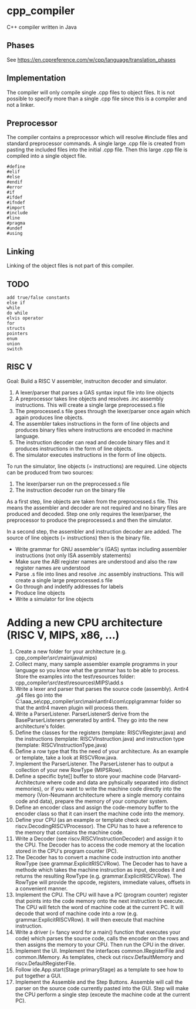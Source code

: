 # cpp_compiler
C++ compiler written in Java

## Phases

See https://en.cppreference.com/w/cpp/language/translation_phases

## Implementation

The compiler will only compile single .cpp files to object files.
It is not possible to specify more than a single .cpp file since this
is a compiler and not a linker.

## Preprocessor

The compiler contains a preprocessor which will resolve #include files
and standard preprocessor commands. A single large .cpp file is created
from pasting the included files into the initial .cpp file. Then this
large .cpp file is compiled into a single object file.

```
#define
#elif
#else
#endif
#error
#if
#ifdef
#ifndef
#import
#include
#line
#pragma
#undef
#using
```

## Linking

Linking of the object files is not part of this compiler.

## TODO 

```
add true/false constants
else if
while
do while
elvis operator
for
structs
pointers
enum
union
switch
```


## RISC V

Goal: Build a RISC V assembler, instruciton decoder and simulator.

1. A lexer/parser that parses a GAS syntax input file into line objects
1. A preprocessor takes line objects and resolves .inc assembly instructions. This will create a single large preprocessed.s file
1. The preprocessed.s file goes through the lexer/parser once again which again produces line objects. 
1. The assembler takes instructions in the form of line objects and produces binary files where instructions are encoded in machine language.
1. The instruction decoder can read and decode binary files and it produces instructions in the form of line objects.
1. The simulator executes instructions in the form of line objects.

To run the simulator, line objects (= instructions) are required.
Line objects can be produced from two sources:
1. The lexer/parser run on the preprocessed.s file
2. The instruction decoder run on the binary file

As a first step, line objects are taken from the preprocessed.s file. This means the assembler and decoder are not required
and no binary files are produced and decoded.
Step one only requires the lexer/parser, the preprocessor to produce the preprocessed.s and then the simulator.

In a second step, the assembler and instruction decoder are added. The source of line objects (= instructions) then
is the binary file.

* Write grammar for GNU assembler's (GAS) syntax including assembler instructions (not only ISA assembly statements)
* Make sure the ABI register names are understood and also the raw register names are understood
* Parse .s file into lines and resolve .inc assembly instructions. This will create a single large preprocessed.s file
* Go through and indetify addresses for labels
* Produce line objects
* Write a simulator for line objects


# Adding a new CPU architecture (RISC V, MIPS, x86, ...)

1. Create a new folder for your architecture (e.g. cpp_compiler\src\main\java\mips)
2. Collect many, many sample assembler example programms in your language so you know what the grammar has to be able to process. Store the examples into the test\resources folder: cpp_compiler\src\test\resources\MIPS\add.s
3. Write a lexer and parser that parses the source code (assembly). Antlr4 .g4 files go into the C:\aaa_se\cpp_compiler\src\main\antlr4\com\cpp\grammar folder so that the antlr4 maven plugin will process them.
4. Write a ParserListener. ParserListenerS derive from the BaseParserListeners generated by antlr4. They go into the new architecture's folder.
5. Define the classes for the registers (template: RISCVRegister.java) and the instructions (template: RISCVInstruction.java) and instruction type (template: RISCVInstructionType.java)
6. Define a row type that fits the need of your architecture. As an example or template, take a look at RISCVRow.java.
7. Implement the ParserListener. The ParserListener has to output a collection of your new RowType (MIPSRow).
8. Define a specific byte[] buffer to store your machine code (Harvard-Architecture where code and data are pyhsically separated into distinct memories), or if you want to write the machine code directly into the memory (Von-Neumann architecture where a single memory contains code and data), prepare the memory of your computer system.
9. Define an encoder class and assign the code-memory buffer to the encoder class so that it can insert the machine code into the memory.
10. Define your CPU (as an example or template check out: riscv.DecodingRISCVProcessor). The CPU has to have a reference to the memory that contains the machine code.
11. Write a Decoder (see riscv.RISCVInstructionDecoder) and assign it to the CPU. The Decoder has to access the code memory at the location stored in the CPU's program counter (PC).
12. The Decoder has to convert a machine code instruction into another RowType (see grammar.ExplicitRISCVRow). The Decoder has to have a methode which takes the machine instruction as input, decodes it and returns the resulting RowType (e.g. grammar.ExplicitRISCVRow). The RowType will provide the opcode, registers, immediate values, offsets in a convenient manner.
13. Implement the CPU. The CPU will have a PC (program counter) register that points into the code memory onto the next instruction to execute. The CPU will fetch the word of machine code at the current PC. It will decode that word of machine code into a row (e.g. grammar.ExplicitRISCVRow). It will then execute that machine instruction.
14. Write a driver (= fancy word for a main() function that executes your code) which parses the source code, calls the encoder on the rows and then assigns the memory to your CPU. Then run the CPU in the driver. 
15. Implement the UI. Implement the interfaces common.IRegisterFile and common.IMemory. As templates, check out riscv.DefaultMemory and riscv.DefaultRegisterFile.
16. Follow ide.App.start(Stage primaryStage) as a template to see how to put together a GUI.
17. Implement the Assemble and the Step Buttons. Assemble will call the parser on the source code currently pasted into the GUI. Step will make the CPU perform a single step (exceute the machine code at the current PC).